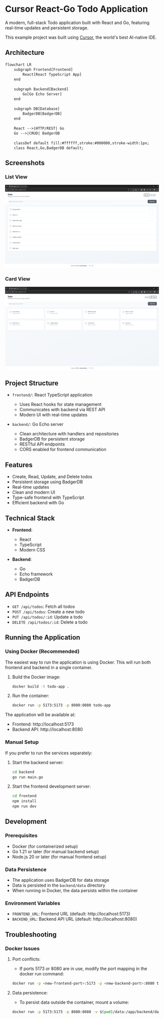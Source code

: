 # Cursor React-Go Todo Application

A modern, full-stack Todo application built with React and Go, featuring real-time updates and persistent storage.

This example project was built using [Cursor](https://cursor.sh), the world's best AI-native IDE.

## Architecture

```mermaid
flowchart LR
    subgraph Frontend[Frontend]
        React[React TypeScript App]
    end

    subgraph Backend[Backend]
        Go[Go Echo Server]
    end

    subgraph DB[Database]
        BadgerDB[BadgerDB]
    end

    React -->|HTTP/REST| Go
    Go -->|CRUD| BadgerDB

    classDef default fill:#ffffff,stroke:#000000,stroke-width:1px;
    class React,Go,BadgerDB default;
```

## Screenshots

### List View
![Todo List View](images/todo-list.png)

### Card View
![Todo Card View](images/todo-cards.png)

## Project Structure

- `frontend/`: React TypeScript application
  - Uses React hooks for state management
  - Communicates with backend via REST API
  - Modern UI with real-time updates

- `backend/`: Go Echo server
  - Clean architecture with handlers and repositories
  - BadgerDB for persistent storage
  - RESTful API endpoints
  - CORS enabled for frontend communication

## Features

- Create, Read, Update, and Delete todos
- Persistent storage using BadgerDB
- Real-time updates
- Clean and modern UI
- Type-safe frontend with TypeScript
- Efficient backend with Go

## Technical Stack

- **Frontend**:
  - React
  - TypeScript
  - Modern CSS

- **Backend**:
  - Go
  - Echo framework
  - BadgerDB

## API Endpoints

- `GET /api/todos`: Fetch all todos
- `POST /api/todos`: Create a new todo
- `PUT /api/todos/:id`: Update a todo
- `DELETE /api/todos/:id`: Delete a todo

## Running the Application

### Using Docker (Recommended)

The easiest way to run the application is using Docker. This will run both frontend and backend in a single container.

1. Build the Docker image:
   ```bash
   docker build -t todo-app .
   ```

2. Run the container:
   ```bash
   docker run -p 5173:5173 -p 8080:8080 todo-app
   ```

The application will be available at:
- Frontend: http://localhost:5173
- Backend API: http://localhost:8080

### Manual Setup

If you prefer to run the services separately:

1. Start the backend server:
   ```bash
   cd backend
   go run main.go
   ```

2. Start the frontend development server:
   ```bash
   cd frontend
   npm install
   npm run dev
   ```

## Development

### Prerequisites
- Docker (for containerized setup)
- Go 1.21 or later (for manual backend setup)
- Node.js 20 or later (for manual frontend setup)

### Data Persistence
- The application uses BadgerDB for data storage
- Data is persisted in the `backend/data` directory
- When running in Docker, the data persists within the container

### Environment Variables
- `FRONTEND_URL`: Frontend URL (default: http://localhost:5173)
- `BACKEND_URL`: Backend API URL (default: http://localhost:8080)

## Troubleshooting

### Docker Issues
1. Port conflicts:
   - If ports 5173 or 8080 are in use, modify the port mapping in the docker run command:
   ```bash
   docker run -p <new-frontend-port>:5173 -p <new-backend-port>:8080 todo-app
   ```

2. Data persistence:
   - To persist data outside the container, mount a volume:
   ```bash
   docker run -p 5173:5173 -p 8080:8080 -v $(pwd)/data:/app/backend/data todo-app
   ``` 